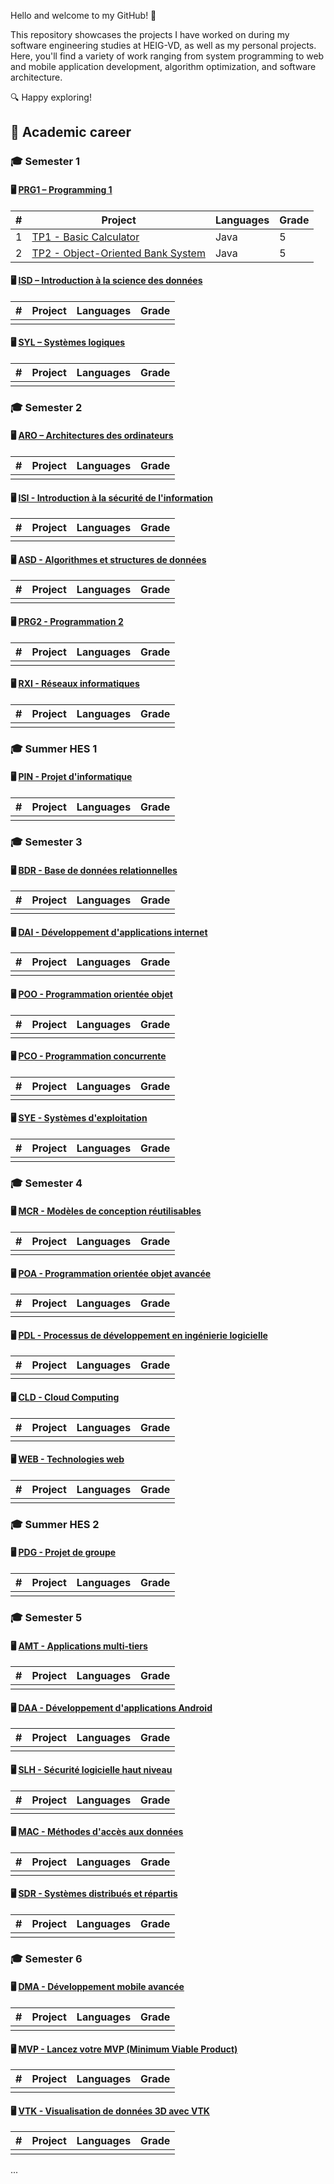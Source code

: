 Hello and welcome to my GitHub! 🚀

This repository showcases the projects I have worked on during my software engineering studies at HEIG-VD, as well as my personal projects. Here, you'll find a variety of work ranging from system programming to web and mobile application development, algorithm optimization, and software architecture.

🔍 Happy exploring!


## 📖 Academic career

### 🎓 **Semester 1**
#### 🖥️ [**PRG1 – Programming 1**](https://github.com/CalvinGraf1/prg1)
| #  | Project | Languages | Grade |
|----|---------|-----------|------|
| 1 | [TP1 - Basic Calculator](https://github.com/monrepo/calculatrice) | Java | 5 |
| 2 | [TP2 - Object-Oriented Bank System](https://github.com/monrepo/bank-system) | Java | 5 |

#### 🖥️ [**ISD – Introduction à la science des données**](https://github.com/CalvinGraf1/isd)
| #  | Project | Languages | Grade |
|----|---------|-----------|------|
|  |  |  |  |

#### 🖥️ [**SYL – Systèmes logiques**](https://github.com/CalvinGraf1/syl)
| #  | Project | Languages | Grade |
|----|---------|-----------|------|
|  |  |  |  |


### 🎓 **Semester 2**
#### 🖥️ [**ARO – Architectures des ordinateurs**](https://github.com/CalvinGraf1/aro)
| #  | Project | Languages | Grade |
|----|---------|-----------|------|
|  |  |  |  |

#### 🖥️ [**ISI - Introduction à la sécurité de l'information**](https://github.com/CalvinGraf1/isi)
| #  | Project | Languages | Grade |
|----|---------|-----------|------|
|  |  |  |  |

#### 🖥️ [**ASD - Algorithmes et structures de données**](https://github.com/CalvinGraf1/asd)
| #  | Project | Languages | Grade |
|----|---------|-----------|------|
|  |  |  |  |

#### 🖥️ [**PRG2 - Programmation 2**](https://github.com/CalvinGraf1/prg2)
| #  | Project | Languages | Grade |
|----|---------|-----------|------|
|  |  |  |  |

#### 🖥️ [**RXI - Réseaux informatiques**](https://github.com/CalvinGraf1/rxi)
| #  | Project | Languages | Grade |
|----|---------|-----------|------|
|  |  |  |  |

### 🎓 **Summer HES 1**

#### 🖥️ [**PIN - Projet d'informatique**](https://github.com/CalvinGraf1/pin)
| #  | Project | Languages | Grade |
|----|---------|-----------|------|
|  |  |  |  |

### 🎓 **Semester 3**
#### 🖥️ [**BDR - Base de données relationnelles**](https://github.com/CalvinGraf1/bdr)
| #  | Project | Languages | Grade |
|----|---------|-----------|------|
|  |  |  |  |

#### 🖥️ [**DAI - Développement d'applications internet**](https://github.com/CalvinGraf1/dai)
| #  | Project | Languages | Grade |
|----|---------|-----------|------|
|  |  |  |  |

#### 🖥️ [**POO - Programmation orientée objet**](https://github.com/CalvinGraf1/poo)
| #  | Project | Languages | Grade |
|----|---------|-----------|------|
|  |  |  |  |

#### 🖥️ [**PCO - Programmation concurrente**](https://github.com/CalvinGraf1/pco)
| #  | Project | Languages | Grade |
|----|---------|-----------|------|
|  |  |  |  |

#### 🖥️ [**SYE - Systèmes d'exploitation**](https://github.com/CalvinGraf1/sye)
| #  | Project | Languages | Grade |
|----|---------|-----------|------|
|  |  |  |  |

### 🎓 **Semester 4**

#### 🖥️ [**MCR - Modèles de conception réutilisables**](https://github.com/CalvinGraf1/mcr)
| #  | Project | Languages | Grade |
|----|---------|-----------|------|
|  |  |  |  |

#### 🖥️ [**POA - Programmation orientée objet avancée**](https://github.com/CalvinGraf1/poa)
| #  | Project | Languages | Grade |
|----|---------|-----------|------|
|  |  |  |  |

#### 🖥️ [**PDL - Processus de développement en ingénierie logicielle**](https://github.com/CalvinGraf1/pdl)
| #  | Project | Languages | Grade |
|----|---------|-----------|------|
|  |  |  |  |

#### 🖥️ [**CLD - Cloud Computing**](https://github.com/CalvinGraf1/cld)
| #  | Project | Languages | Grade |
|----|---------|-----------|------|
|  |  |  |  |

#### 🖥️ [**WEB - Technologies web**](https://github.com/CalvinGraf1/web)
| #  | Project | Languages | Grade |
|----|---------|-----------|------|
|  |  |  |  |

### 🎓 **Summer HES 2**

#### 🖥️ [**PDG - Projet de groupe**](https://github.com/CalvinGraf1/pdg)
| #  | Project | Languages | Grade |
|----|---------|-----------|------|
|  |  |  |  |

### 🎓 **Semester 5**

#### 🖥️ [**AMT - Applications multi-tiers**](https://github.com/CalvinGraf1/amt)
| #  | Project | Languages | Grade |
|----|---------|-----------|------|
|  |  |  |  |

#### 🖥️ [**DAA - Développement d'applications Android**](https://github.com/CalvinGraf1/daa)
| #  | Project | Languages | Grade |
|----|---------|-----------|------|
|  |  |  |  |

#### 🖥️ [**SLH - Sécurité logicielle haut niveau**](https://github.com/CalvinGraf1/slh)
| #  | Project | Languages | Grade |
|----|---------|-----------|------|
|  |  |  |  |

#### 🖥️ [**MAC - Méthodes d'accès aux données**](https://github.com/CalvinGraf1/mac)
| #  | Project | Languages | Grade |
|----|---------|-----------|------|
|  |  |  |  |

#### 🖥️ [**SDR - Systèmes distribués et répartis**](https://github.com/CalvinGraf1/sdr)
| #  | Project | Languages | Grade |
|----|---------|-----------|------|
|  |  |  |  |


### 🎓 **Semester 6**

#### 🖥️ [**DMA - Développement mobile avancée**](https://github.com/CalvinGraf1/dma)
| #  | Project | Languages | Grade |
|----|---------|-----------|------|
|  |  |  |  |

#### 🖥️ [**MVP - Lancez votre MVP (Minimum Viable Product)**](https://github.com/CalvinGraf1/mvp)
| #  | Project | Languages | Grade |
|----|---------|-----------|------|
|  |  |  |  |

#### 🖥️ [**VTK - Visualisation de données 3D avec VTK**](https://github.com/CalvinGraf1/vtk)
| #  | Project | Languages | Grade |
|----|---------|-----------|------|
|  |  |  |  |
...
